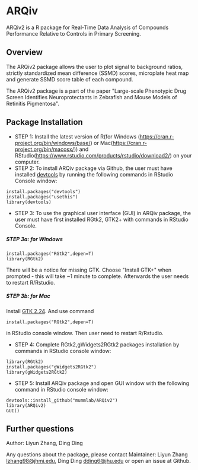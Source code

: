 ARQiv
====

ARQiv2 is a R package for Real-Time Data Analysis of Compounds Performance Relative to Controls in Primary Screening.

## Overview

The ARQiv2 package allows the user to plot signal to background ratios, strictly standardized mean difference (SSMD) scores, microplate heat map and generate SSMD score table of each compound.

The ARQiv2 package is a part of the paper "Large-scale Phenotypic Drug Screen Identifies Neuroprotectants in Zebrafish and Mouse Models of Retinitis Pigmentosa".

## Package Installation
* STEP 1:  Install the latest version of R(for Windows (https://cran.r-project.org/bin/windows/base/) or Mac(https://cran.r-project.org/bin/macosx/)) and RStudio(https://www.rstudio.com/products/rstudio/download2/) on your computer.
* STEP 2: To install ARQiv package via Github, the user must have installed [devtools](https://cran.r-project.org/web/packages/devtools/index.html) by running the following commands in RStudio Console window:
```{r}
install.packages("devtools")
install.packages("usethis")
library(devtools)
```
* STEP 3: To use the graphical user interface (GUI) in ARQiv package, the user must have first installed RGtk2, GTK2+  with commands in RStudio Console.

##### STEP 3a: for Windows
```{r}
install.packages("RGtk2",depen=T)
library(RGtk2)
```
There will be a notice for missing GTK. Choose "Install GTK+" when prompted - this will take ~1 minute to complete. Afterwards the user needs to restart R/Rstudio.

##### STEP 3b: for Mac
Install [GTK 2.24](http://r.research.att.com/libs/GTK_2.24.17-X11.pkg). And use command
```{r}
install.packages("RGtk2",depen=T)
```
in RStudio console window. Then user need to restart R/Rstudio.

* STEP 4: Complete RGtk2,gWidgets2RGtk2 packages installation by commands in RStudio console window:
```{r}
library(RGtk2)
install.packages("gWidgets2RGtk2")
library(gWidgets2RGtk2)
```

* STEP 5: Install ARQiv package and open GUI window with the following command in RStudio console window:
```{r}
devtools::install_github("mummlab/ARQiv2")
library(ARQiv2)
GUI()
```

## Further questions
Author:  Liyun Zhang, Ding Ding

Any questions about the package, please contact
Maintainer: Liyun Zhang <lzhang98@jhmi.edu>, Ding Ding <dding6@jhu.edu>
or open an issue at Github.
